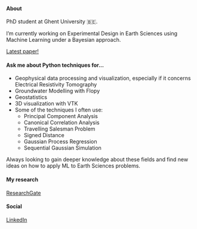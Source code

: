 #### About

PhD student at Ghent University 🇧🇪. 

I’m currently working on Experimental Design in Earth Sciences using Machine Learning under a Bayesian approach.

[Latest paper!](https://doi.org/10.1016/j.jappgeo.2021.104286)

#### Ask me about Python techniques for...
- Geophysical data processing and visualization, especially if it concerns Electrical Resistivity Tomography 
- Groundwater Modelling with Flopy
- Geostatistics
- 3D visualization with VTK
- Some of the techniques I often use:
  - Principal Component Analysis
  - Canonical Correlation Analysis
  - Travelling Salesman Problem
  - Signed Distance
  - Gaussian Process Regression
  - Sequential Gaussian Simulation

Always looking to gain deeper knowledge about these fields and find new ideas on how to apply ML to Earth Sciences problems.

#### My research
[ResearchGate](https://www.researchgate.net/profile/Robin_Thibaut)

#### Social
[LinkedIn](https://www.linkedin.com/in/robin-thibaut/)

<!--
**robinthibaut/robinthibaut** is a ✨ _special_ ✨ repository because its `README.md` (this file) appears on your GitHub profile.

Here are some ideas to get you started:

- 🔭 I’m currently working on ...
- 🌱 I’m currently learning ...
- 👯 I’m looking to collaborate on ...
- 🤔 I’m looking for help with ...
- 💬 Ask me about ...
- 📫 How to reach me: ...
- 😄 Pronouns: ...
- ⚡ Fun fact: ...
-->
